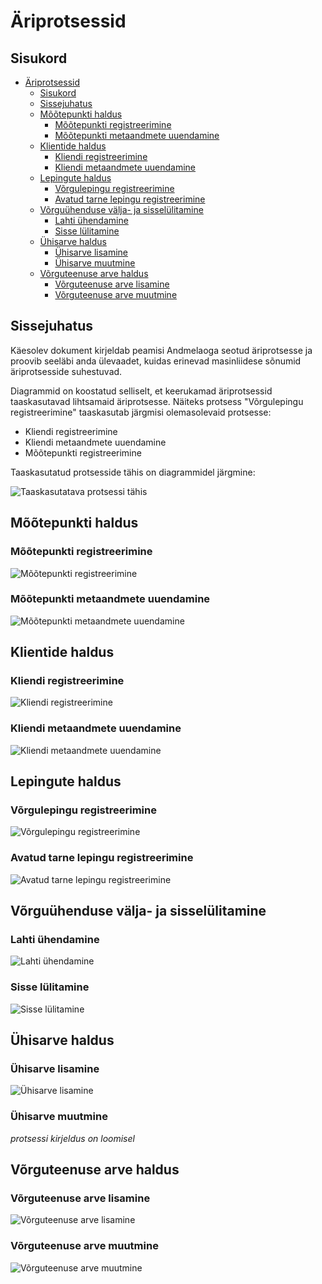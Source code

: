 # Äriprotsessid

## Sisukord

- [Äriprotsessid](#äriprotsessid)
  - [Sisukord](#sisukord)
  - [Sissejuhatus](#sissejuhatus)
  - [Mõõtepunkti haldus](#mõõtepunkti-haldus)
    - [Mõõtepunkti registreerimine](#mõõtepunkti-registreerimine)
    - [Mõõtepunkti metaandmete uuendamine](#mõõtepunkti-metaandmete-uuendamine)
  - [Klientide haldus](#klientide-haldus)
    - [Kliendi registreerimine](#kliendi-registreerimine)
    - [Kliendi metaandmete uuendamine](#kliendi-metaandmete-uuendamine)
  - [Lepingute haldus](#lepingute-haldus)
    - [Võrgulepingu registreerimine](#võrgulepingu-registreerimine)
    - [Avatud tarne lepingu registreerimine](#avatud-tarne-lepingu-registreerimine)
  - [Võrguühenduse välja- ja sisselülitamine](#võrguühenduse-välja--ja-sisselülitamine)
    - [Lahti ühendamine](#lahti-ühendamine)
    - [Sisse lülitamine](#sisse-lülitamine)
  - [Ühisarve haldus](#ühisarve-haldus)
    - [Ühisarve lisamine](#ühisarve-lisamine)
    - [Ühisarve muutmine](#ühisarve-muutmine)
  - [Võrguteenuse arve haldus](#võrguteenuse-arve-haldus)
    - [Võrguteenuse arve lisamine](#võrguteenuse-arve-lisamine)
    - [Võrguteenuse arve muutmine](#võrguteenuse-arve-muutmine)

## Sissejuhatus

Käesolev dokument kirjeldab peamisi Andmelaoga seotud äriprotsesse ja proovib seeläbi anda ülevaadet, kuidas erinevad masinliidese sõnumid äriprotsesside suhestuvad.

Diagrammid on koostatud selliselt, et keerukamad äriprotsessid taaskasutavad lihtsamaid äriprotsesse. Näiteks protsess "Võrgulepingu registreerimine" taaskasutab järgmisi olemasolevaid protsesse:

- Kliendi registreerimine
- Kliendi metaandmete uuendamine
- Mõõtepunkti registreerimine

Taaskasutatud protsesside tähis on diagrammidel järgmine:

![Taaskasutatava protsessi tähis](../diagrams/reusable-process-marking.png)

## Mõõtepunkti haldus

### Mõõtepunkti registreerimine

![Mõõtepunkti registreerimine](../diagrams/metering-point-management/mootepunkti-registreerimine.svg)

### Mõõtepunkti metaandmete uuendamine

![Mõõtepunkti metaandmete uuendamine](../diagrams/metering-point-management/mootepunkti-metaandmete-uuendamine.svg)

## Klientide haldus

### Kliendi registreerimine

![Kliendi registreerimine](../diagrams/customer-management/kliendi-registreerimine.svg)

### Kliendi metaandmete uuendamine

![Kliendi metaandmete uuendamine](../diagrams/customer-management/kliendi-metaandmete-uuendamine.svg)

## Lepingute haldus

### Võrgulepingu registreerimine

![Võrgulepingu registreerimine](../diagrams/agreement-management/v%C3%B5rgulepingu-registreerimine.svg)

### Avatud tarne lepingu registreerimine

![Avatud tarne lepingu registreerimine](../diagrams/agreement-management/avatud-tarne-lepingu-registreerimine.svg)

## Võrguühenduse välja- ja sisselülitamine

### Lahti ühendamine

![Lahti ühendamine](../diagrams/connection-state/lahti-yhendamine.svg)

### Sisse lülitamine

![Sisse lülitamine](../diagrams/connection-state/sisse-lylitamine.svg)

## Ühisarve haldus

### Ühisarve lisamine

![Ühisarve lisamine](../diagrams/joint-invoice/yhisarve-lisamine.svg)

### Ühisarve muutmine

*protsessi kirjeldus on loomisel*

## Võrguteenuse arve haldus

### Võrguteenuse arve lisamine

![Võrguteenuse arve lisamine](../diagrams/network-bill/vorguteenuse-arve-lisamine.svg)

### Võrguteenuse arve muutmine

![Võrguteenuse arve muutmine](../diagrams/network-bill/vorguteenuse-arve-muutmine.svg)